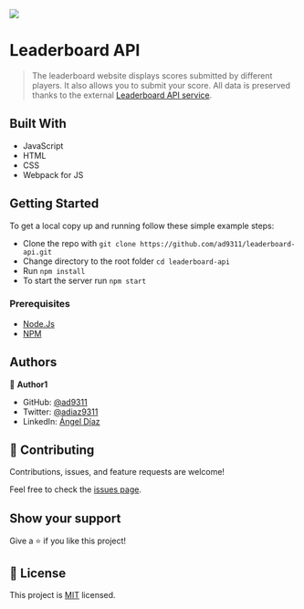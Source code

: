 ![](https://img.shields.io/badge/Microverse-blueviolet)

# Leaderboard API

> The leaderboard website displays scores submitted by different players. It also allows you to submit your score. All data is preserved thanks to the external [Leaderboard API service](https://www.notion.so/microverse/Leaderboard-API-service-24c0c3c116974ac49488d4eb0267ade3).

## Built With

- JavaScript
- HTML
- CSS
- Webpack for JS

## Getting Started

To get a local copy up and running follow these simple example steps:

- Clone the repo with `git clone https://github.com/ad9311/leaderboard-api.git`
- Change directory to the root folder `cd leaderboard-api`
- Run `npm install`
- To start the server run `npm start`

### Prerequisites

- [Node.Js](https://nodejs.org/en/)
- [NPM](https://github.com/ad9311/webpack-todo-list.git)

## Authors

👤 **Author1**

- GitHub: [@ad9311](https://github.com/ad9311)
- Twitter: [@adiaz9311](https://twitter.com/adiaz9311)
- LinkedIn: [Ángel Díaz](https://linkedin.com/in/adiaz9311)

## 🤝 Contributing

Contributions, issues, and feature requests are welcome!

Feel free to check the [issues page](https://github.com/ad9311/leaderboard-api/issues).

## Show your support

Give a ⭐️ if you like this project!

## 📝 License

This project is [MIT](./LICENSE) licensed.
